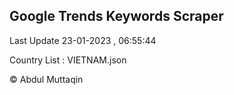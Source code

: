 

## Google Trends Keywords Scraper 
 
Last Update 23-01-2023 , 06:55:44

Country List :
VIETNAM.json



© Abdul Muttaqin 
